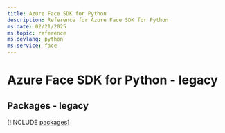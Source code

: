 ```yaml
---
title: Azure Face SDK for Python
description: Reference for Azure Face SDK for Python
ms.date: 02/21/2025
ms.topic: reference
ms.devlang: python
ms.service: face
---
```

# Azure Face SDK for Python - legacy
## Packages - legacy
[!INCLUDE [packages](face-index.md)]